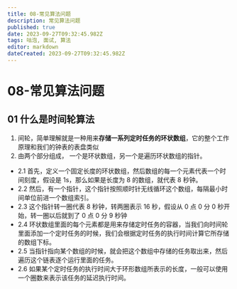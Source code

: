```yaml
---
title: 08-常见算法问题
description: 常见算法问题
published: true
date: 2023-09-27T09:32:45.982Z
tags: 咕泡, 面试, 算法
editor: markdown
dateCreated: 2023-09-27T09:32:45.982Z
---
```


# 08-常见算法问题
 
 ## 01 什么是时间轮算法
 1. 间轮，简单理解就是一种用来**存储一系列定时任务的环状数组**，它的整个工作原理和我们的钟表的表盘类似
 2. 由两个部分组成， 一个是环状数组，另一个是遍历环状数组的指针。
   - 2.1 首先，定义一个固定长度的环状数组，然后数组的每一个元素代表一个时间刻度，假设是 1s，那么如果是长度为 8 的数组，就代表 8 秒钟。
   - 2.2 然后，有一个指针，这个指针按照顺时针无线循环这个数组，每隔最小时间单位前进一个数组索引。
   - 2.3 这个指针转一圈代表 8 秒钟，转两圈表示 16 秒，假设从 0 点 0 分 0 秒开始，转一圈以后就到了 0 点 0 分 9 秒钟
   - 2.4 环状数组里面的每个元素都是用来存储定时任务的容器，当我们向时间轮里面添加一个定时任务的时候，我们会根据定时任务的执行时间计算它所存储的数组下标。
   - 2.5 当指针指向某个数组的时候，就会把这个数组中存储的任务取出来，然后遍历这个链表逐个运行里面的任务。
   - 2.6 如果某个定时任务的执行时间大于环形数组所表示的长度，一般可以使用一个圈数来表示该任务的延迟执行时间。